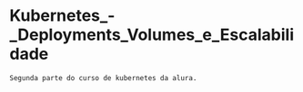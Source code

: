 # Kubernetes_-_Deployments_Volumes_e_Escalabilidade

    Segunda parte do curso de kubernetes da alura.